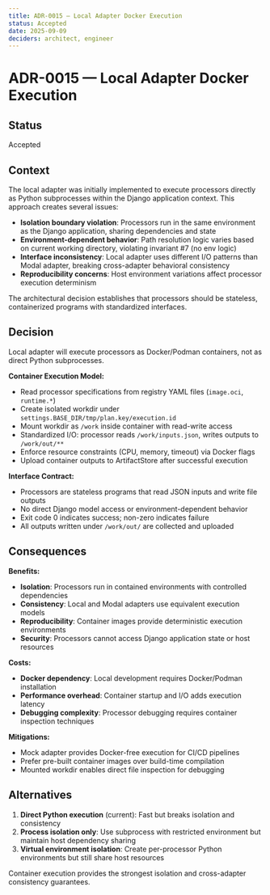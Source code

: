 ```yaml
---
title: ADR-0015 — Local Adapter Docker Execution
status: Accepted
date: 2025-09-09
deciders: architect, engineer
---
```


# ADR-0015 — Local Adapter Docker Execution

## Status

Accepted

## Context

The local adapter was initially implemented to execute processors directly as Python subprocesses within the Django application context. This approach creates several issues:

- **Isolation boundary violation**: Processors run in the same environment as the Django application, sharing dependencies and state
- **Environment-dependent behavior**: Path resolution logic varies based on current working directory, violating invariant #7 (no env logic)
- **Interface inconsistency**: Local adapter uses different I/O patterns than Modal adapter, breaking cross-adapter behavioral consistency
- **Reproducibility concerns**: Host environment variations affect processor execution determinism

The architectural decision establishes that processors should be stateless, containerized programs with standardized interfaces.

## Decision

Local adapter will execute processors as Docker/Podman containers, not as direct Python subprocesses.

**Container Execution Model:**
- Read processor specifications from registry YAML files (`image.oci`, `runtime.*`)
- Create isolated workdir under `settings.BASE_DIR/tmp/plan.key/execution.id`
- Mount workdir as `/work` inside container with read-write access
- Standardized I/O: processor reads `/work/inputs.json`, writes outputs to `/work/out/**`
- Enforce resource constraints (CPU, memory, timeout) via Docker flags
- Upload container outputs to ArtifactStore after successful execution

**Interface Contract:**
- Processors are stateless programs that read JSON inputs and write file outputs
- No direct Django model access or environment-dependent behavior
- Exit code 0 indicates success; non-zero indicates failure
- All outputs written under `/work/out/` are collected and uploaded

## Consequences

**Benefits:**
- **Isolation**: Processors run in contained environments with controlled dependencies
- **Consistency**: Local and Modal adapters use equivalent execution models
- **Reproducibility**: Container images provide deterministic execution environments
- **Security**: Processors cannot access Django application state or host resources

**Costs:**
- **Docker dependency**: Local development requires Docker/Podman installation
- **Performance overhead**: Container startup and I/O adds execution latency
- **Debugging complexity**: Processor debugging requires container inspection techniques

**Mitigations:**
- Mock adapter provides Docker-free execution for CI/CD pipelines
- Prefer pre-built container images over build-time compilation
- Mounted workdir enables direct file inspection for debugging

## Alternatives

1. **Direct Python execution** (current): Fast but breaks isolation and consistency
2. **Process isolation only**: Use subprocess with restricted environment but maintain host dependency sharing
3. **Virtual environment isolation**: Create per-processor Python environments but still share host resources

Container execution provides the strongest isolation and cross-adapter consistency guarantees.